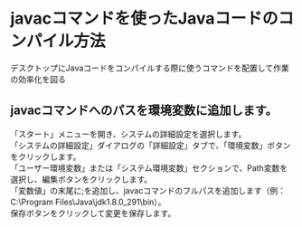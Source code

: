 # javacコマンドを使ったJavaコードのコンパイル方法
デスクトップにJavaコードをコンパイルする際に使うコマンドを配置して作業の効率化を図る
</br>
## javacコマンドへのパスを環境変数に追加します。
「スタート」メニューを開き、システムの詳細設定を選択します。
</br>
「システムの詳細設定」ダイアログの「詳細設定」タブで、「環境変数」ボタンをクリックします。
</br>
「ユーザー環境変数」または「システム環境変数」セクションで、Path変数を選択し、編集ボタンをクリックします。
</br>
「変数値」の末尾に;を追加し、javacコマンドのフルパスを追加します（例：C:\Program Files\Java\jdk1.8.0_291\bin）。
</br>
保存ボタンをクリックして変更を保存します。
